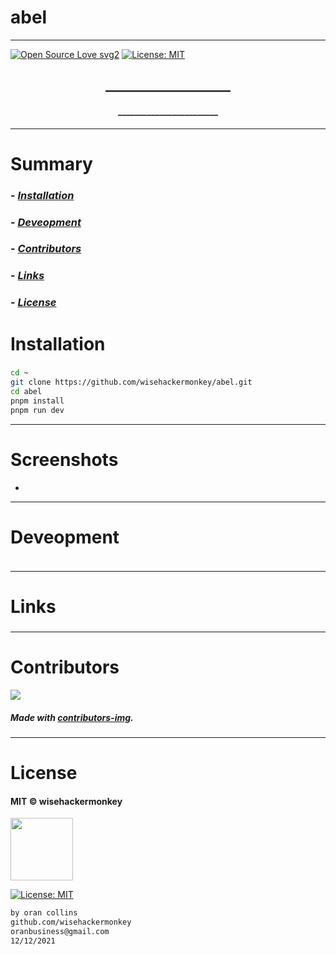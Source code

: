 # abel
----
[![Open Source Love svg2](https://badges.frapsoft.com/os/v2/open-source.svg?v=103)](https://github.com/ellerbrock/open-source-badges/)
[![License: MIT](https://img.shields.io/badge/License-MIT-yellow.svg)](https://opensource.org/licenses/MIT)


<!-- <img src="NNNNNNNNNNNNN" width="400"> -->


<h2 align="center">____________________</h2>

<h4 align="center">________________________</h4>

---


# Summary
### -  *[Installation](#Installation)*
### -  *[Deveopment](#For-developers)*
### -  *[Contributors](#Contributors)*
### -  *[Links](#Links)*
### -  *[License](#License)*













 
# Installation
### 
```bash
cd ~
git clone https://github.com/wisehackermonkey/abel.git
cd abel
pnpm install
pnpm run dev
```











 -----------------
# Screenshots
- <!-- <img src="NNNNNNNNNNNNN" width="400"> -->














-----------------
# Deveopment
### 
```bash
```












 
---
# Links
### 
### 
### 
### 
### 












 -----------------
# Contributors

[![](https://contrib.rocks/image?repo=wisehackermonkey/abel)](https://github.com/wisehackermonkey/abel/graphs/contributors)

##### Made with [contributors-img](https://contrib.rocks).

-----------------


# License

#### MIT © wisehackermonkey
<img src="osi-logo.png" width="100">

[![License: MIT](https://img.shields.io/badge/License-MIT-yellow.svg)](https://opensource.org/licenses/MIT)
```bash
by oran collins
github.com/wisehackermonkey
oranbusiness@gmail.com
12/12/2021
```
<!-- 

# Docker
### Build
```bash
cd ~
git clone https://github.com/wisehackermonkey/abel.git
cd abel
docker build -t wisehackermonkey/abel:latest .  
```
### Run
```bash
docker run -it --rm --name wisehackermonkey/abel:latest  
```
### Docker-compose
```bash
docker-compose build
docker-compose up 
```
# Publish Docker Image
```bash
docker build -t wisehackermonkey/abel:latest .
docker login
docker push wisehackermonkey/abel:latest
```
# Deploy on netlify
```
npm install netlify-cli -g
netlify login
netlify deploy
netlify deploy --prod
```
-->